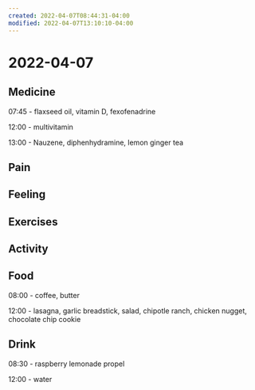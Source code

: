 ```yaml
---
created: 2022-04-07T08:44:31-04:00
modified: 2022-04-07T13:10:10-04:00
---
```


# 2022-04-07

## Medicine

07:45 - flaxseed oil, vitamin D, fexofenadrine

12:00 - multivitamin

13:00 - Nauzene, diphenhydramine, lemon ginger tea

## Pain


## Feeling


## Exercises


## Activity


## Food

08:00 - coffee, butter

12:00 - lasagna, garlic breadstick, salad, chipotle ranch, chicken nugget, chocolate chip cookie


## Drink

08:30 - raspberry lemonade propel

12:00 - water

